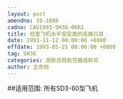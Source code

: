```yaml
---
layout: post
amendno: 39-1088
cadno: CAD1993-SH36-06R1
title: 检查飞机水平安定面的连接凸耳
date: 1993-11-12 00:00:00 +0800
effdate: 1993-05-25 00:00:00 +0800
tag: SH36
categories: 民航总局航空器适航司
author: 王彦田
---
```


##适用范围:
所有SD3-60型飞机

